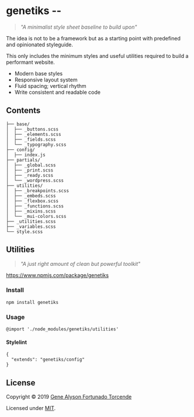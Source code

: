 # genetiks --
> *"A minimalist style sheet baseline to build upon"*

The idea is not to be a framework but as a starting point with predefined and opinionated styleguide.

This only includes the minimum styles and useful utilities required to build a performant website.
- Modern base styles
- Responsive layout system
- Fluid spacing; vertical rhythm
- Write consistent and readable code

## Contents
```
├── base/
│  ├── _buttons.scss
│  ├── _elements.scss
│  ├── _fields.scss
│  └── _typography.scss
├── config/
│  ├── index.js
├── partials/
│  ├── _global.scss
│  ├── _print.scss
│  ├── _ready.scss
│  └── _wordpress.scss
├── utilities/
│  ├── _breakpoints.scss
│  ├── _embeds.scss
│  ├── _flexbox.scss
│  ├── _functions.scss
│  ├── _mixins.scss
│  └── _mui-colors.scss
├── _utilities.scss
├── _variables.scss
└── style.scss
```

## Utilities
> *"A just right amount of clean but powerful toolkit"*

https://www.npmjs.com/package/genetiks

### Install
`npm install genetiks`

### Usage
`@import './node_modules/genetiks/utilities'`

#### Stylelint
```
{
  "extends": "genetiks/config"
}
```

## License
Copyright &copy; 2019 [Gene Alyson Fortunado Torcende](https://github.com/kermage)

Licensed under [MIT](LICENSE).
